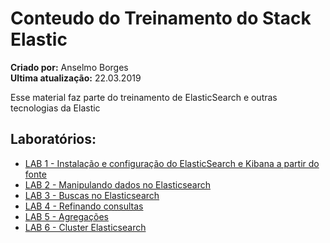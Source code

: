 # Conteudo do Treinamento do Stack Elastic
**Criado por:** Anselmo Borges<br>
**Ultima atualização:** 22.03.2019

Esse material faz parte do treinamento de ElasticSearch e outras tecnologias da Elastic

## Laboratórios:
* [LAB 1 - Instalação e configuração do ElasticSearch e Kibana a partir do fonte](https://github.com/AnselmoBorges/treinamento_elastic/blob/master/labs/lab01.md)
* [LAB 2 - Manipulando dados no Elasticsearch](https://github.com/AnselmoBorges/treinamento_elastic/blob/master/labs/lab02.md)
* [LAB 3 - Buscas no Elasticsearch](https://github.com/AnselmoBorges/treinamento_elastic/blob/master/labs/lab03.md)
* [LAB 4 - Refinando consultas](https://github.com/AnselmoBorges/treinamento_elastic/blob/master/labs/lab04.md)
* [LAB 5 - Agregações](https://github.com/AnselmoBorges/treinamento_elastic/blob/master/labs/lab05.md)
* [LAB 6 - Cluster Elasticsearch](https://github.com/AnselmoBorges/treinamento_elastic/blob/master/labs/lab06.md)
